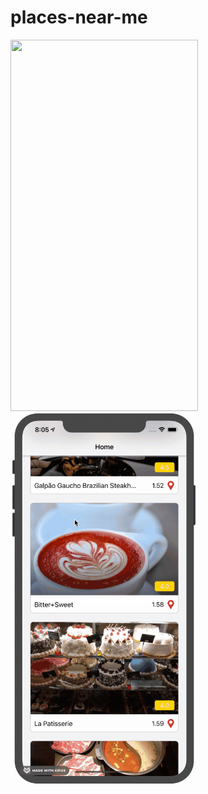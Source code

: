 # places-near-me

<img src="/demo/demoEntry.gif" width="300" height="594"/>     <img src="/demo/demoApp.gif" width="300" height="594"/> 
